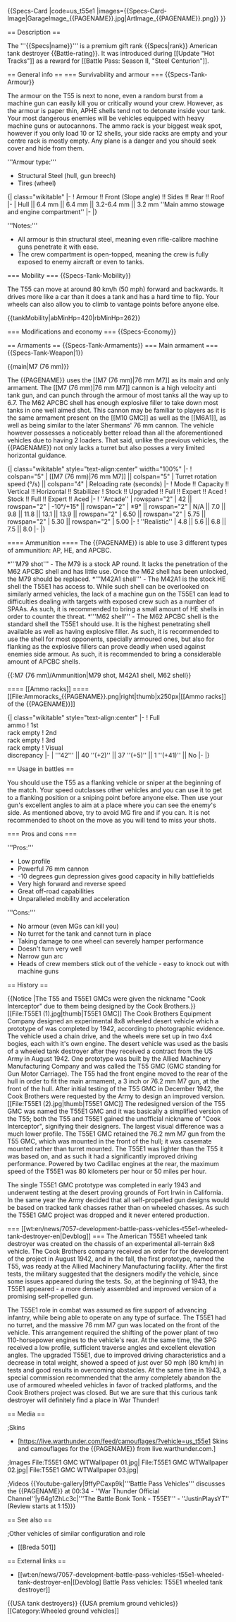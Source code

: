 {{Specs-Card
|code=us_t55e1
|images={{Specs-Card-Image|GarageImage_{{PAGENAME}}.jpg|ArtImage_{{PAGENAME}}.png}}
}}

== Description ==
<!-- ''In the description, the first part should be about the history of the creation and combat usage of the vehicle, as well as its key features. In the second part, tell the reader about the ground vehicle in the game. Insert a screenshot of the vehicle, so that if the novice player does not remember the vehicle by name, he will immediately understand what kind of vehicle the article is talking about.'' -->
The '''{{Specs|name}}''' is a premium gift rank {{Specs|rank}} American tank destroyer {{Battle-rating}}. It was introduced during [[Update "Hot Tracks"]] as a reward for [[Battle Pass: Season II, "Steel Centurion"]].

== General info ==
=== Survivability and armour ===
{{Specs-Tank-Armour}}
<!-- ''Describe armour protection. Note the most well protected and key weak areas. Appreciate the layout of modules as well as the number and location of crew members. Is the level of armour protection sufficient, is the placement of modules helpful for survival in combat? If necessary use a visual template to indicate the most secure and weak zones of the armour.'' -->
The armour on the T55 is next to none, even a random burst from a machine gun can easily kill you or critically wound your crew. However, as the armour is paper thin, APHE shells tend not to detonate inside your tank. Your most dangerous enemies will be vehicles equipped with heavy machine guns or autocannons. The ammo rack is your biggest weak spot, however if you only load 10 or 12 shells, your side racks are empty and your centre rack is mostly empty. Any plane is a danger and you should seek cover and hide from them.

'''Armour type:'''

* Structural Steel (hull, gun breech)
* Tires (wheel)

{| class="wikitable"
|-
! Armour !! Front (Slope angle) !! Sides !! Rear !! Roof
|-
| Hull || 6.4 mm || 6.4 mm || 3.2-6.4 mm || 3.2 mm ''Main ammo stowage and engine compartment''
|-
|}

'''Notes:'''

* All armour is thin structural steel, meaning even rifle-calibre machine guns penetrate it with ease.
* The crew compartment is open-topped, meaning the crew is fully exposed to enemy aircraft or even to tanks.

=== Mobility ===
{{Specs-Tank-Mobility}}
<!-- ''Write about the mobility of the ground vehicle. Estimate the specific power and manoeuvrability, as well as the maximum speed forwards and backwards.'' -->
The T55 can move at around 80 km/h (50 mph) forward and backwards. It drives more like a car than it does a tank and has a hard time to flip. Your wheels can also allow you to climb to vantage points before anyone else.

{{tankMobility|abMinHp=420|rbMinHp=262}}

=== Modifications and economy ===
{{Specs-Economy}}

== Armaments ==
{{Specs-Tank-Armaments}}
=== Main armament ===
{{Specs-Tank-Weapon|1}}
<!-- ''Give the reader information about the characteristics of the main gun. Assess its effectiveness in a battle based on the reloading speed, ballistics and the power of shells. Do not forget about the flexibility of the fire, that is how quickly the cannon can be aimed at the target, open fire on it and aim at another enemy. Add a link to the main article on the gun: <code><nowiki>{{main|Name of the weapon}}</nowiki></code>. Describe in general terms the ammunition available for the main gun. Give advice on how to use them and how to fill the ammunition storage.'' -->
{{main|M7 (76 mm)}}

The {{PAGENAME}} uses the [[M7 (76 mm)|76 mm M7]] as its main and only armament. The [[M7 (76 mm)|76 mm M7]] cannon is a high velocity anti tank gun, and can punch through the armour of most tanks all the way up to 6.7. The M62 APCBC shell has enough explosive filler to take down most tanks in one well aimed shot. This cannon may be familiar to players as it is the same armament present on the [[M10 GMC]] as well as the [[M6A1]], as well as being similar to the later Shermans' 76 mm cannon. The vehicle however possesses a noticeably better reload than all the aforementioned vehicles due to having 2 loaders. That said, unlike the previous vehicles, the {{PAGENAME}} not only lacks a turret but also posses a very limited horizontal guidance.

{| class="wikitable" style="text-align:center" width="100%"
|-
! colspan="5" | [[M7 (76 mm)|76 mm M7]] || colspan="5" | Turret rotation speed (°/s) || colspan="4" | Reloading rate (seconds)
|-
! Mode !! Capacity !! Vertical !! Horizontal !! Stabilizer
! Stock !! Upgraded !! Full !! Expert !! Aced
! Stock !! Full !! Expert !! Aced
|-
! ''Arcade''
| rowspan="2" | 42 || rowspan="2" | -10°/+15° || rowspan="2" | ±9° || rowspan="2" | N/A || 7.0 || 9.8 || 11.8 || 13.1 || 13.9 || rowspan="2" | 6.50 || rowspan="2" | 5.75 || rowspan="2" | 5.30 || rowspan="2" | 5.00
|-
! ''Realistic''
| 4.8 || 5.6 || 6.8 || 7.5 || 8.0
|-
|}

==== Ammunition ====
The {{PAGENAME}} is able to use 3 different types of ammunition: AP, HE, and APCBC.

*'''M79 shot''' - The M79 is a stock AP round. It lacks the penetration of the M62 APCBC shell and has little use. Once the M62 shell has been unlocked, the M79 should be replaced.
*'''M42A1 shell''' - The M42A1 is the stock HE shell the T55E1 has access to. While such shell can be overlooked on similarly armed vehicles, the lack of a machine gun on the T55E1 can lead to difficulties dealing with targets with exposed crew such as a number of SPAAs. As such, it is recommended to bring a small amount of HE shells in order to counter the threat.
*'''M62 shell''' - The M62 APCBC shell is the standard shell the T55E1 should use. It is the highest penetrating shell available as well as having explosive filler. As such, it is recommended to use the shell for most opponents, specially armoured ones, but also for flanking as the explosive fillers can prove deadly when used against enemies side armour. As such, it is recommended to bring a considerable amount of APCBC shells.

{{:M7 (76 mm)/Ammunition|M79 shot, M42A1 shell, M62 shell}}

==== [[Ammo racks]] ====
[[File:Ammoracks_{{PAGENAME}}.png|right|thumb|x250px|[[Ammo racks]] of the {{PAGENAME}}]]
<!-- '''Last updated: 2.3.0.117''' -->
{| class="wikitable" style="text-align:center"
|-
! Full<br>ammo
! 1st<br>rack empty
! 2nd<br>rack empty
! 3rd<br>rack empty
! Visual<br>discrepancy
|-
| '''42''' || 40&nbsp;''(+2)'' || 37&nbsp;''(+5)'' || 1&nbsp;''(+41)'' || No
|-
|}

== Usage in battles ==
<!-- ''Describe the tactics of playing in the vehicle, the features of using vehicles in the team and advice on tactics. Refrain from creating a "guide" - do not impose a single point of view but instead give the reader food for thought. Describe the most dangerous enemies and give recommendations on fighting them. If necessary, note the specifics of the game in different modes (AB, RB, SB).'' -->

You should use the T55 as a flanking vehicle or sniper at the beginning of the match. Your speed outclasses other vehicles and you can use it to get to a flanking position or a sniping point before anyone else. Then use your gun's excellent angles to aim at a place where you can see the enemy's side. As mentioned above, try to avoid MG fire and if you can. It is not recommended to shoot on the move as you will tend to miss your shots.

=== Pros and cons ===
<!-- ''Summarise and briefly evaluate the vehicle in terms of its characteristics and combat effectiveness. Mark its pros and cons in a bulleted list. Try not to use more than 6 points for each of the characteristics. Avoid using categorical definitions such as "bad", "good" and the like - use substitutions with softer forms such as "inadequate" and "effective".'' -->

'''Pros:'''

* Low profile
* Powerful 76 mm cannon
* -10 degrees gun depression gives good capacity in hilly battlefields
* Very high forward and reverse speed
* Great off-road capabilities
* Unparalleled mobility and acceleration

'''Cons:'''

* No armour (even MGs can kill you)
* No turret for the tank and cannot turn in place
* Taking damage to one wheel can severely hamper performance
* Doesn't turn very well
* Narrow gun arc
* Heads of crew members stick out of the vehicle - easy to knock out with machine guns

== History ==
<!-- ''Describe the history of the creation and combat usage of the vehicle in more detail than in the introduction. If the historical reference turns out to be too long, take it to a separate article, taking a link to the article about the vehicle and adding a block "/History" (example: <nowiki>https://wiki.warthunder.com/(Vehicle-name)/History</nowiki>) and add a link to it here using the <code>main</code> template. Be sure to reference text and sources by using <code><nowiki><ref></ref></nowiki></code>, as well as adding them at the end of the article with <code><nowiki><references /></nowiki></code>. This section may also include the vehicle's dev blog entry (if applicable) and the in-game encyclopedia description (under <code><nowiki>=== In-game description ===</nowiki></code>, also if applicable).'' -->
{{Notice
 |The T55 and T55E1 GMCs were given the nickname "Cook Interceptor" due to them being designed by the Cook Brothers.}}
[[File:T55E1 (1).jpg|thumb|T55E1 GMC]]
The Cook Brothers Equipment Company designed an experimental 8x8 wheeled desert vehicle which a prototype of was completed by 1942, according to photographic evidence. The vehicle used a chain drive, and the wheels were set up in two 4x4 bogies, each with it's own engine. The desert vehicle was used as the basis of a wheeled tank destroyer after they received a contract from the US Army in August 1942. One prototype was built by the Allied Machinery Manufacturing Company and was called the T55 GMC (GMC standing for Gun Motor Carriage). The T55 had the front engine moved to the rear of the hull in order to fit the main armament, a 3 inch or 76.2 mm M7 gun, at the front of the hull. After initial testing of the T55 GMC in December 1942, the Cook Brothers were requested by the Army to design an improved version.
[[File:T55E1 (2).jpg|thumb|T55E1 GMC]]
The redesigned version of the T55 GMC was named the T55E1 GMC and it was basically a simplified version of the T55; both the T55 and T55E1 gained the unofficial nickname of "Cook Interceptor", signifying their designers. The largest visual difference was a much lower profile. The T55E1 GMC retained the 76.2 mm M7 gun from the T55 GMC, which was mounted in the front of the hull; it was casemate mounted rather than turret mounted. The T55E1 was lighter than the T55 it was based on, and as such it had a significantly improved driving performance. Powered by two Cadillac engines at the rear, the maximum speed of the T55E1 was 80 kilometers per hour or 50 miles per hour.

The single T55E1 GMC prototype was completed in early 1943 and underwent testing at the desert proving grounds of Fort Irwin in California. In the same year the Army decided that all self-propelled gun designs would be based on tracked tank chasses rather than on wheeled chasses. As such the T55E1 GMC project was dropped and it never entered production.

=== [[wt:en/news/7057-development-battle-pass-vehicles-t55e1-wheeled-tank-destroyer-en|Devblog]] ===
The American T55E1 wheeled tank destroyer was created on the chassis of an experimental all-terrain 8x8 vehicle. The Cook Brothers company received an order for the development of the project in August 1942, and in the fall, the first prototype, named the T55, was ready at the Allied Machinery Manufacturing facility. After the first tests, the military suggested that the designers modify the vehicle, since some issues appeared during the tests. So, at the beginning of 1943, the T55E1 appeared - a more densely assembled and improved version of a promising self-propelled gun.

The T55E1 role in combat was assumed as fire support of advancing infantry, while being able to operate on any type of surface. The T55E1 had no turret, and the massive 76 mm M7 gun was located on the front of the vehicle. This arrangement required the shifting of the power plant of two 110-horsepower engines to the vehicle's rear. At the same time, the SPG received a low profile, sufficient traverse angles and excellent elevation angles. The upgraded T55E1, due to improved driving characteristics and a decrease in total weight, showed a speed of just over 50 mph (80 km/h) in tests and good results in overcoming obstacles. At the same time in 1943, a special commission recommended that the army completely abandon the use of armoured wheeled vehicles in favor of tracked platforms, and the Cook Brothers project was closed. But we are sure that this curious tank destroyer will definitely find a place in War Thunder!

== Media ==
<!-- ''Excellent additions to the article would be video guides, screenshots from the game, and photos.'' -->

;Skins
* [https://live.warthunder.com/feed/camouflages/?vehicle=us_t55e1 Skins and camouflages for the {{PAGENAME}} from live.warthunder.com.]

;Images
<gallery mode="packed" heights="175">
File:T55E1 GMC WTWallpaper 01.jpg|
File:T55E1 GMC WTWallpaper 02.jpg|
File:T55E1 GMC WTWallpaper 03.jpg|
</gallery>

;Videos
{{Youtube-gallery|9ffyPCaxp9k|'''Battle Pass Vehicles''' discusses the {{PAGENAME}} at 00:34 - ''War Thunder Official Channel''|y64g1ZhLc3c|'''The Battle Bonk Tonk - T55E1''' - ''JustinPlaysYT'' (Review starts at 1:15)}}

== See also ==
<!-- ''Links to the articles on the War Thunder Wiki that you think will be useful for the reader, for example:''
* ''reference to the series of the vehicles;''
* ''links to approximate analogues of other nations and research trees.'' -->

;Other vehicles of similar configuration and role
* [[Breda 501]]

== External links ==
<!-- ''Paste links to sources and external resources, such as:''
* ''topic on the official game forum;''
* ''other literature.'' -->

* [[wt:en/news/7057-development-battle-pass-vehicles-t55e1-wheeled-tank-destroyer-en|[Devblog] Battle Pass vehicles: T55E1 wheeled tank destroyer]]

{{USA tank destroyers}}
{{USA premium ground vehicles}}
[[Category:Wheeled ground vehicles]]